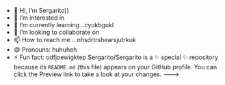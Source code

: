 - 👋 Hi, I’m Sergarito))
- 👀 I’m interested in 
- 🌱 I’m currently learning ..cyukbgukl
- 💞️ I’m looking to collaborate on 
- 📫 How to reach me ...nhsdrtrshearsjutrkuk
- 😄 Pronouns: huhuheh
- ⚡ Fun fact: odfjoewigktep
Sergarito/Sergarito is a ✨ special ✨ repository because its `README.md` (this file) appears on your GitHub profile.
You can click the Preview link to take a look at your changes.
--->

